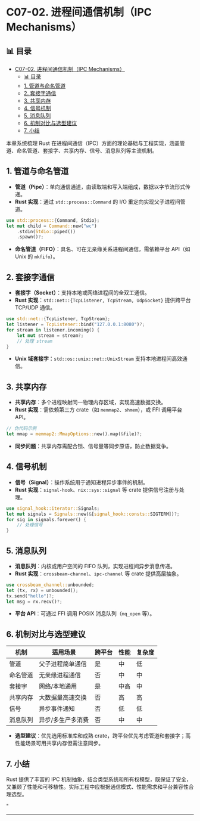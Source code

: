 ﻿# C07-02. 进程间通信机制（IPC Mechanisms）

## 📊 目录

- [C07-02. 进程间通信机制（IPC Mechanisms）](#c07-02-进程间通信机制ipc-mechanisms)
  - [📊 目录](#-目录)
  - [1. 管道与命名管道](#1-管道与命名管道)
  - [2. 套接字通信](#2-套接字通信)
  - [3. 共享内存](#3-共享内存)
  - [4. 信号机制](#4-信号机制)
  - [5. 消息队列](#5-消息队列)
  - [6. 机制对比与选型建议](#6-机制对比与选型建议)
  - [7. 小结](#7-小结)

本章系统梳理 Rust 在进程间通信（IPC）方面的理论基础与工程实现，涵盖管道、命名管道、套接字、共享内存、信号、消息队列等主流机制。

## 1. 管道与命名管道

- **管道（Pipe）**：单向通信通道，由读取端和写入端组成，数据以字节流形式传递。
- **Rust 实现**：通过 `std::process::Command` 的 I/O 重定向实现父子进程间管道。

```rust
use std::process::{Command, Stdio};
let mut child = Command::new("wc")
    .stdin(Stdio::piped())
    .spawn()?;
```

- **命名管道（FIFO）**：具名、可在无亲缘关系进程间通信，需依赖平台 API（如 Unix 的 `mkfifo`）。

## 2. 套接字通信

- **套接字（Socket）**：支持本地或网络进程间的全双工通信。
- **Rust 实现**：`std::net::{TcpListener, TcpStream, UdpSocket}` 提供跨平台 TCP/UDP 通信。

```rust
use std::net::{TcpListener, TcpStream};
let listener = TcpListener::bind("127.0.0.1:8080")?;
for stream in listener.incoming() {
    let mut stream = stream?;
    // 处理 stream
}
```

- **Unix 域套接字**：`std::os::unix::net::UnixStream` 支持本地进程间高效通信。

## 3. 共享内存

- **共享内存**：多个进程映射同一物理内存区域，实现高速数据交换。
- **Rust 实现**：需依赖第三方 crate（如 `memmap2`、`shmem`），或 FFI 调用平台 API。

```rust
// 伪代码示例
let mmap = memmap2::MmapOptions::new().map(&file)?;
```

- **同步问题**：共享内存需配合锁、信号量等同步原语，防止数据竞争。

## 4. 信号机制

- **信号（Signal）**：操作系统用于通知进程异步事件的机制。
- **Rust 实现**：`signal-hook`、`nix::sys::signal` 等 crate 提供信号注册与处理。

```rust
use signal_hook::iterator::Signals;
let mut signals = Signals::new(&[signal_hook::consts::SIGTERM])?;
for sig in signals.forever() {
    // 处理信号
}
```

## 5. 消息队列

- **消息队列**：内核或用户空间的 FIFO 队列，实现进程间异步消息传递。
- **Rust 实现**：`crossbeam-channel`、`ipc-channel` 等 crate 提供高层抽象。

```rust
use crossbeam_channel::unbounded;
let (tx, rx) = unbounded();
tx.send("hello")?;
let msg = rx.recv()?;
```

- **平台 API**：可通过 FFI 调用 POSIX 消息队列（`mq_open` 等）。

## 6. 机制对比与选型建议

| 机制         | 适用场景           | 跨平台 | 性能   | 复杂度 |
|--------------|--------------------|--------|--------|--------|
| 管道         | 父子进程简单通信   | 是     | 中     | 低     |
| 命名管道     | 无亲缘进程通信     | 否     | 中     | 中     |
| 套接字       | 网络/本地通用      | 是     | 中高   | 中     |
| 共享内存     | 大数据量高速交换   | 否     | 高     | 高     |
| 信号         | 异步事件通知       | 否     | 低     | 低     |
| 消息队列     | 异步/多生产多消费  | 否     | 中     | 中     |

- **选型建议**：优先选用标准库和成熟 crate，跨平台优先考虑管道和套接字；高性能场景可用共享内存但需注意同步。

## 7. 小结

Rust 提供了丰富的 IPC 机制抽象，结合类型系统和所有权模型，既保证了安全，又兼顾了性能和可移植性。实际工程中应根据通信模式、性能需求和平台兼容性合理选型。

"

---
